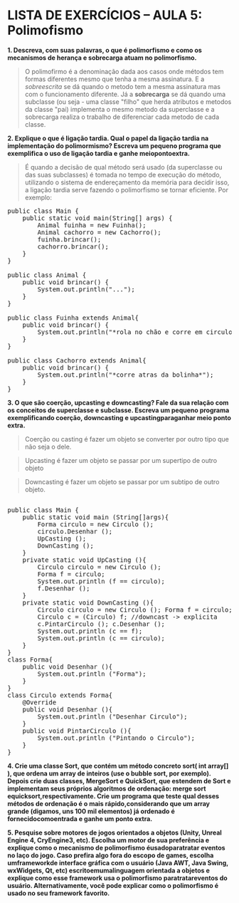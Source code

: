 # LISTA DE EXERCÍCIOS – AULA 5: Polimofismo

**1. Descreva, com suas palavras, o que é polimorfismo e como os mecanismos de herança e sobrecarga atuam no polimorfismo.**
> O polimofirmo é a denominação dada aos casos onde métodos tem formas diferentes mesmo que tenha a mesma assinatura. E a *sobreescrita* se dá quando o metodo tem a mesma assinatura mas com o funcionamento diferente. Já a **sobrecarga** se dá quando uma subclasse (ou seja - uma classe "filho" que herda atributos e metodos da classe "pai) implementa o mesmo metodo da superclasse e a sobrecarga realiza o trabalho de diferenciar cada metodo de cada classe. 


**2. Explique o que é ligação tardia. Qual o papel da ligação tardia na implementação do polimormismo? Escreva um pequeno programa que exemplifica o uso de ligação tardia e ganhe meiopontoextra.** 
> É quando a decisão de qual método será usado (da superclasse ou das suas subclasses) é tomada no tempo de execução do método, utilizando o sistema de endereçamento da memória para decidir isso, a ligação tardia serve fazendo o polimorfismo se tornar eficiente. Por exemplo:

<pre>
public class Main {
	public static void main(String[] args) {
		Animal fuinha = new Fuinha();
		Animal cachorro = new Cachorro();
		fuinha.brincar();
		cachorro.brincar();
	}
}

public class Animal {
	public void brincar() {
		System.out.println("...");
	}
}

public class Fuinha extends Animal{
	public void brincar() {
		System.out.println("*rola no chão e corre em circulos*");
	}
}

public class Cachorro extends Animal{
	public void brincar() {
		System.out.println("*corre atras da bolinha*");
	}
}
</pre>

**3. O que são coerção, upcasting e downcasting? Fale da sua relação com os conceitos de superclasse e subclasse. Escreva um pequeno programa exemplificando coerção, downcasting e upcastingparaganhar meio ponto extra.** 
>  Coerção ou casting é fazer um objeto se converter por outro tipo que não seja o dele.

>  Upcasting é fazer um objeto se passar por um supertipo de outro objeto

>  Downcasting é fazer um objeto se passar por um subtipo de outro objeto.

<pre> 
public class Main { 
	public static void main (String[]args){ 
		Forma circulo = new Circulo (); 
		circulo.Desenhar (); 
		UpCasting (); 
		DownCasting (); 
	} 
	private static void UpCasting (){ 
		Circulo circulo = new Circulo (); 
		Forma f = circulo; 
		System.out.println (f == circulo); 
		f.Desenhar (); 
	} 
	private static void DownCasting (){ 
		Circulo circulo = new Circulo (); Forma f = circulo; //upcasting -> implicita 
		Circulo c = (Circulo) f; //downcast -> explicita 
		c.PintarCirculo (); c.Desenhar (); 
		System.out.println (c == f); 
		System.out.println (c == circulo); 
	} 
} 
class Forma{ 
	public void Desenhar (){ 
		System.out.println ("Forma"); 
	} 
} 
class Circulo extends Forma{ 
	@Override 
	public void Desenhar (){ 
		System.out.println ("Desenhar Circulo"); 
	} 
	public void PintarCirculo (){ 
		System.out.println ("Pintando o Circulo"); 
	} 
}
</pre>

**4. Crie uma classe Sort, que contém um método concreto sort( int array[] ), que ordena um array de inteiros (use o bubble sort, por exemplo). Depois crie duas classes, MergeSort e QuickSort, que estendem de Sort e implementam seus próprios algoritmos de ordenação: merge sort equicksort,respectivamente. Crie um programa que teste qual desses métodos de ordenação é o mais rápido,considerando que um array grande (digamos, uns 100 mil elementos) já ordenado é fornecidocomoentrada e ganhe um ponto extra.**
>

**5. Pesquise sobre motores de jogos orientados a objetos (Unity, Unreal Engine 4, CryEngine3, etc). Escolha um motor de sua preferência e explique como o mecanismo de polimorfismo éusadoparatratar eventos no laço do jogo. Caso prefira algo fora do escopo de games, escolha umframeworkde interface gráfica com o usuário (Java AWT, Java Swing, wxWidgets, Qt, etc) escritoemumalinguagem orientada a objetos e explique como esse framework usa o polimorfismo paratratareventos do usuário. Alternativamente, você pode explicar como o polimorfismo é usado no seu framework favorito.**
>
